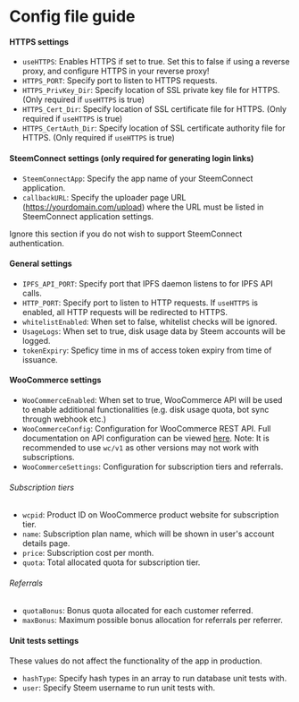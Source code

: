 # Config file guide

#### HTTPS settings
* `useHTTPS`: Enables HTTPS if set to true. Set this to false if using a reverse proxy, and configure HTTPS in your reverse proxy!
* `HTTPS_PORT`: Specify port to listen to HTTPS requests.
* `HTTPS_PrivKey_Dir`: Specify location of SSL private key file for HTTPS. (Only required if `useHTTPS` is true)
* `HTTPS_Cert_Dir`: Specify location of SSL certificate file for HTTPS. (Only required if `useHTTPS` is true)
* `HTTPS_CertAuth_Dir`: Specify location of SSL certificate authority file for HTTPS. (Only required if `useHTTPS` is true)

#### SteemConnect settings (only required for generating login links)
* `SteemConnectApp`: Specify the app name of your SteemConnect application.
* `callbackURL`: Specify the uploader page URL (https://yourdomain.com/upload) where the URL must be listed in SteemConnect application settings.

Ignore this section if you do not wish to support SteemConnect authentication.

#### General settings
* `IPFS_API_PORT`: Specify port that IPFS daemon listens to for IPFS API calls.
* `HTTP_PORT`: Specify port to listen to HTTP requests. If `useHTTPS` is enabled, all HTTP requests will be redirected to HTTPS.
* `whitelistEnabled`: When set to false, whitelist checks will be ignored.
* `UsageLogs`: When set to true, disk usage data by Steem accounts will be logged.
* `tokenExpiry`: Speficy time in ms of access token expiry from time of issuance.

#### WooCommerce settings
* `WooCommerceEnabled`: When set to true, WooCommerce API will be used to enable additional functionalities (e.g. disk usage quota, bot sync through webhook etc.)
* `WooCommerceConfig`: Configuration for WooCommerce REST API. Full documentation on API configuration can be viewed [here](https://www.npmjs.com/package/woocommerce-api#setup). Note: It is recommended to use `wc/v1` as other versions may not work with subscriptions.
* `WooCommerceSettings`: Configuration for subscription tiers and referrals.

###### Subscription tiers
* `wcpid`: Product ID on WooCommerce product website for subscription tier.
* `name`: Subscription plan name, which will be shown in user's account details page.
* `price`: Subscription cost per month.
* `quota`: Total allocated quota for subscription tier.

###### Referrals
* `quotaBonus`: Bonus quota allocated for each customer referred.
* `maxBonus`: Maximum possible bonus allocation for referrals per referrer.

#### Unit tests settings

These values do not affect the functionality of the app in production.
* `hashType`: Specify hash types in an array to run database unit tests with.
* `user`: Specify Steem username to run unit tests with.